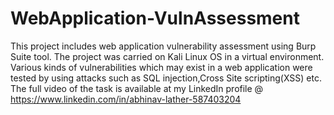 # WebApplication-VulnAssessment
This project includes web application vulnerability assessment using Burp Suite tool.
The project was carried on Kali Linux OS in a virtual environment.
Various kinds of vulnerabilities which may exist in a web application were tested by using attacks such as SQL injection,Cross Site scripting(XSS) etc.
The full video of the task is available at my LinkedIn profile @ https://www.linkedin.com/in/abhinav-lather-587403204
